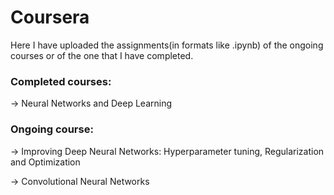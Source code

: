 # Coursera
Here I have uploaded the assignments(in formats like .ipynb) of the ongoing courses or of the one that I have completed. 

### Completed courses:
-> Neural Networks and Deep Learning

### Ongoing course:
-> Improving Deep Neural Networks: Hyperparameter tuning, Regularization and Optimization

-> Convolutional Neural Networks
